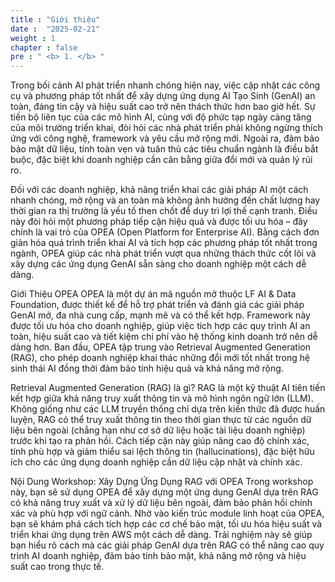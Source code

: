 ```yaml
---
title : "Giới thiệu"
date :  "2025-02-21" 
weight : 1 
chapter : false
pre : " <b> 1. </b> "
---
```

Trong bối cảnh AI phát triển nhanh chóng hiện nay, việc cập nhật các công cụ và phương pháp tốt nhất để xây dựng ứng dụng AI Tạo Sinh (GenAI) an toàn, đáng tin cậy và hiệu suất cao trở nên thách thức hơn bao giờ hết. Sự tiến bộ liên tục của các mô hình AI, cùng với độ phức tạp ngày càng tăng của môi trường triển khai, đòi hỏi các nhà phát triển phải không ngừng thích ứng với công nghệ, framework và yêu cầu mở rộng mới. Ngoài ra, đảm bảo bảo mật dữ liệu, tính toàn vẹn và tuân thủ các tiêu chuẩn ngành là điều bắt buộc, đặc biệt khi doanh nghiệp cần cân bằng giữa đổi mới và quản lý rủi ro.

Đối với các doanh nghiệp, khả năng triển khai các giải pháp AI một cách nhanh chóng, mở rộng và an toàn mà không ảnh hưởng đến chất lượng hay thời gian ra thị trường là yếu tố then chốt để duy trì lợi thế cạnh tranh. Điều này đòi hỏi một phương pháp tiếp cận hiệu quả và được tối ưu hóa – đây chính là vai trò của OPEA (Open Platform for Enterprise AI). Bằng cách đơn giản hóa quá trình triển khai AI và tích hợp các phương pháp tốt nhất trong ngành, OPEA giúp các nhà phát triển vượt qua những thách thức cốt lõi và xây dựng các ứng dụng GenAI sẵn sàng cho doanh nghiệp một cách dễ dàng.

Giới Thiệu OPEA
OPEA là một dự án mã nguồn mở thuộc LF AI & Data Foundation, được thiết kế để hỗ trợ phát triển và đánh giá các giải pháp GenAI mở, đa nhà cung cấp, mạnh mẽ và có thể kết hợp. Framework này được tối ưu hóa cho doanh nghiệp, giúp việc tích hợp các quy trình AI an toàn, hiệu suất cao và tiết kiệm chi phí vào hệ thống kinh doanh trở nên dễ dàng hơn. Ban đầu, OPEA tập trung vào Retrieval Augmented Generation (RAG), cho phép doanh nghiệp khai thác những đổi mới tốt nhất trong hệ sinh thái AI đồng thời đảm bảo tính hiệu quả và khả năng mở rộng.

Retrieval Augmented Generation (RAG) là gì?
RAG là một kỹ thuật AI tiên tiến kết hợp giữa khả năng truy xuất thông tin và mô hình ngôn ngữ lớn (LLM). Không giống như các LLM truyền thống chỉ dựa trên kiến thức đã được huấn luyện, RAG có thể truy xuất thông tin theo thời gian thực từ các nguồn dữ liệu bên ngoài (chẳng hạn như cơ sở dữ liệu hoặc tài liệu doanh nghiệp) trước khi tạo ra phản hồi. Cách tiếp cận này giúp nâng cao độ chính xác, tính phù hợp và giảm thiểu sai lệch thông tin (hallucinations), đặc biệt hữu ích cho các ứng dụng doanh nghiệp cần dữ liệu cập nhật và chính xác.

Nội Dung Workshop: Xây Dựng Ứng Dụng RAG với OPEA
Trong workshop này, bạn sẽ sử dụng OPEA để xây dựng một ứng dụng GenAI dựa trên RAG có khả năng truy xuất và xử lý dữ liệu bên ngoài, đảm bảo phản hồi chính xác và phù hợp với ngữ cảnh. Nhờ vào kiến trúc module linh hoạt của OPEA, bạn sẽ khám phá cách tích hợp các cơ chế bảo mật, tối ưu hóa hiệu suất và triển khai ứng dụng trên AWS một cách dễ dàng. Trải nghiệm này sẽ giúp bạn hiểu rõ cách mà các giải pháp GenAI dựa trên RAG có thể nâng cao quy trình AI doanh nghiệp, đảm bảo tính bảo mật, khả năng mở rộng và hiệu suất cao trong thực tế.
